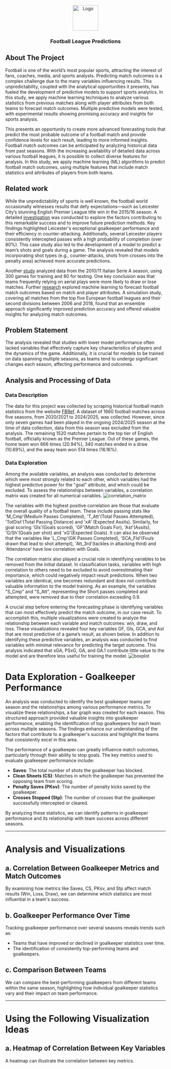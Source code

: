 <!-- PROJECT LOGO -->
<p align="center">
    <img src="images/favicon.svg" alt="Logo" width="80" height="80">
  <h3 align="center">Football League Predictions</h3>
</p>

<!-- ABOUT THE PROJECT -->

## About The Project
Football is one of the world’s most popular sports, attracting the interest of fans, coaches, media, and sports analysts. Predicting match outcomes is a complex challenge due to the many variables influencing results. This unpredictability, coupled with the analytical opportunities it presents, has fueled the development of predictive models to support sports analytics. In this study, we apply machine learning techniques to analyze various statistics from previous matches along with player attributes from both teams to forecast match outcomes. Multiple predictive models were tested, with experimental results showing promising accuracy and insights for sports analysis.

This presents an opportunity to create more advanced forecasting tools that predict the most probable outcome of a football match and provide confidence levels for each result, leading to more informed insights. Football match outcomes can be anticipated by analyzing historical data from past seasons. With the increasing availability of detailed data across various football leagues, it is possible to collect diverse features for analysis. In this study, we apply machine learning (ML) algorithms to predict football match outcomes, using multiple features that include match statistics and attributes of players from both teams.

## Related work
While the unpredictability of sports is well known, the football world occasionally witnesses results that defy expectations—such as Leicester City’s stunning English Premier League title win in the 2015/16 season. A detailed <a href="https://dl.acm.org/doi/10.1145/3097983.3098121">investigation</a> was conducted to explore the factors contributing to this remarkable success and to improve future prediction methods. Key findings highlighted Leicester's exceptional goalkeeper performance and their efficiency in counter-attacking. Additionally, several Leicester players consistently intercepted passes with a high probability of completion (over 80%). This case study also led to the development of a model to predict a team’s shots and goals during a game. The analysis revealed that models incorporating shot types (e.g., counter-attacks, shots from crosses into the penalty area) achieved more accurate predictions.

Another <a href="https://www.researchgate.net/publication/257569396_Football_Mining_with_R">study</a> analyzed data from the 2010/11 Italian Serie A season, using 300 games for training and 80 for testing. One key conclusion was that teams frequently relying on aerial plays were more likely to draw or lose matches. Further <a href="https://www.mdpi.com/2076-3417/10/1/46">research</a> explored machine learning to forecast football match outcomes based on match and player attributes. A simulation study, covering all matches from the top five European football leagues and their second divisions between 2006 and 2018, found that an ensemble approach significantly improved prediction accuracy and offered valuable insights for analyzing match outcomes.

## Problem Statement
The analysis revealed that studies with lower model performance often lacked variables that effectively capture key characteristics of players and the dynamics of the game. Additionally, it is crucial for models to be trained on data spanning multiple seasons, as teams tend to undergo significant changes each season, affecting performance and outcomes.

## Analysis and Processing of Data
### Data Description
The data for this project was collected by scraping historical football match statistics from the website <a href="https://fbref.com/en/comps/9/Premier-League-Stats">FBRef</a>. 
A dataset of 1660 football matches across five seasons, from 2020/2021 to 2024/2025, was collected. However, since only seven games had been played in the ongoing 2024/2025 season at the time of data collection, data from this season was excluded from the analysis. The remaining 1520 matches pertain to the top tier of English football, officially known as the Premier League. Out of these games, the home team won 666 times (20.94%), 340 matches ended in a draw (10.69%), and the away team won 514 times (16.16%).

### Data Exploration
Among the available variables, an analysis was conducted to determine which were most strongly related to each other, which variables had the highest predictive power for the "goal" attribute, and which could be excluded. To assess the relationships between variables, a correlation matrix was created for all numerical variables. 
<img src="images/correlation_matrix.png" alt="correlation_matrix">

The variables with the highest positive correlation are those that evaluate the overall quality of a football team. These include passing stats like 'M_Cmp'(Medium Passes Completed), 'T_Att'(Total Passes Attempted), 'TotDist'(Total Passing Distance) and 'xA' (Expected Assits). Similarly, for goal scoring 'Gls'(Goals scored), 'GF'(Match Goals For), 'Ast'(Assits), 'G/Sh'(Goals per shot) and 'xG'(Expected Goals). It can also be observed that the variables like 'L_Cmp'(GK Passes Completed), 'SCA_Fld'(Fouls drawn that lead to shot attempt), 'Att_3rd'(tackles in attacking third) and 'Attendance' have low correlation with Goals.

The correlation matrix also played a crucial role in identifying variables to be removed from the initial dataset. In classification tasks, variables with high correlation to others need to be excluded to avoid overestimating their importance, which could negatively impact result predictions. When two variables are identical, one becomes redundant and does not contribute valuable information to the model training. As an example, the variables "S_Cmp" and "S_Att", representing the Short passes completed and attempted, were removed due to their correlation exceeding 0.9.

A crucial step before entering the forecasting phase is identifying variables that can most effectively predict the match outcome, in our case result. To accomplish this, multiple visualizations were created to analyze the relationship between each variable and match outcomes: win, draw, and loss. These visualizations revealed four key variables GF, Gls, GCA, and Ast that are most predictive of a game’s result, as shown below. In addition to identifying these predictive variables, an analysis was conducted to find variables with minimal relevance for predicting the target outcome. This analysis indicated that xGA, PSxG, GA, and GA.1 contribute little value to the model and are therefore less useful for training the model.
<img src="images/boxplot.png" alt="boxplot">

# Data Exploration - Goalkeeper Performance

An analysis was conducted to identify the best goalkeeper teams per season and the relationships among various performance metrics. To visualize these relationships, a bar graph was created for each season. This structured approach provided valuable insights into goalkeeper performance, enabling the identification of top goalkeepers for each team across multiple seasons. The findings enhance our understanding of the factors that contribute to a goalkeeper's success and highlight the teams that consistently excel in this area.

The performance of a goalkeeper can greatly influence match outcomes, particularly through their ability to stop goals. The key metrics used to evaluate goalkeeper performance include:

- **Saves**: The total number of shots the goalkeeper has blocked.
- **Clean Sheets (CS)**: Matches in which the goalkeeper has prevented the opposing team from scoring.
- **Penalty Saves (PKsv)**: The number of penalty kicks saved by the goalkeeper.
- **Crosses Stopped (Stp)**: The number of crosses that the goalkeeper successfully intercepted or cleared.

By analyzing these statistics, we can identify patterns in goalkeeper performance and its relationship with team success across different seasons.

---

# Analysis and Visualizations

## a. **Correlation Between Goalkeeper Metrics and Match Outcomes**

By examining how metrics like Saves, CS, PKsv, and Stp affect match results (Win, Loss, Draw), we can determine which statistics are most influential in a team's success.

## b. **Goalkeeper Performance Over Time**

Tracking goalkeeper performance over several seasons reveals trends such as:

- Teams that have improved or declined in goalkeeper statistics over time.
- The identification of consistently top-performing teams and goalkeepers.

## c. **Comparison Between Teams**

We can compare the best-performing goalkeepers from different teams within the same season, highlighting how individual goalkeeper statistics vary and their impact on team performance.

---

# Using the Following Visualization Ideas

## a. **Heatmap of Correlation Between Key Variables**

A heatmap can illustrate the correlation between key metrics.
